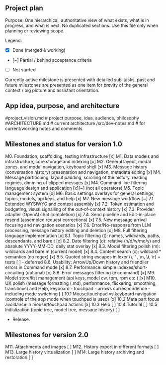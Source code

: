 ## Project plan

Purpose: One hierarchical, authoritative view of what exists, what is in progress, and what is next. No duplicated sections. Use this file only when planning or reviewing scope.

Legend:
- [x] Done (merged & working)
- [~] Partial / behind acceptance criteria
- [ ] Not started

Currently active milestone is presented with detailed sub-tasks, past and future milestones are presented as one item for brevity of the general context / big picture and assistant orientation.

## App idea, purpose, and architecture

#project_vision.md # project purpose, idea, audience, philosophy
#ARCHITECTURE.md # current architecture
/src/dev-notes.md # for current/working notes and comments

## Milestones and status for version 1.0

M0. Foundation, scaffolding, testing infrastructure [x]
M1. Data models and infrastructure, core storage and indexing [x]
M2. General layout, modal zones, and modal navigation, keyboard shell [x]
M3. Message history (conversation history) presentation and navigation, metadata editing [x]
M4. Message partitioning, layout padding, scrolling of the history, reading regimes, dimming of clipped messges [x]
M4. Command line filtering language design and application [x][~] (not all operators)
M5. Topic management system [x]
M6. Basic settings overlays for general settings, topics, models, api keys, and help [x]
M7. New message workflow [~]
    7.1. Extended WYSIWYG and context assembly [x]
    7.2. Token estimation and budgeting, visual signalling of the out-of-context history [x]
    7.3. Provider adapter (OpenAI chat completion) [x]
    7.4. Send pipeline and Edit-in-place resend (assembled request corrections) [x]
    7.5. New message arrival focusing and navigation scenarios [x]
    7.6. Error/No-response from LLM processing, message history editing and deletion [x]
M8. Full filtering language implementation [x]
    8.1. Topic filtering (t): names, wildcards, paths, descendants, and bare t [x]
    8.2. Date filtering (d): relative (h/d/w/mo/y) and absolute YYYY-MM-DD, daily stat overlay [x]
    8.3. Model filtering polish (m): wildcards and bare m (current model) [x]
    8.4. Content search (c): wildcard * semantics (no regex) [x]
    8.5. Quoted string escapes in lexer (\\, \' , \n, \t, \r) + tests [ ] - deferred
    8.6. Usability: ArrowUp/Down history and friendlier errors in Command mode [x]
    8.7. Performance: simple indexes/short-circuiting (optional) [x]
    8.8. Error messages filtering (e command) [x]
M9. Model store/list management (api keys, model cw, tpm, rpm etc.) [x]
M10. UX polish (message formatting (.md), performance, flickering, smoothing, transitions) and Help, keyboard - touchpad - arrows correspondence - including mode switching [ ]
    10.1 Mouse/touchpad vs keyboard navigation (controle of the app mode when touchpad is used) [x]
    10.2 Meta part focus avoidance in mouse/touchpad actions [x]
    10.3 Help [ ]
    10.4 Tutorial [ ]
    10.5 Initialization (topic tree, model tree, message history) [ ]

- Release.

## Milestones for version 2.0

M11. Attachments and images [ ]
M12. History export in different formats [ ]
M13. Large history virtualization [ ]
M14. Large history archiving and restoration [ ]
